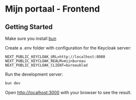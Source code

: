 # Mijn portaal - Frontend

## Getting Started

Make sure you install [bun](https://bun.sh/)

Create a .env folder with configuration for the Keycloak server:

```
NEXT_PUBLIC_KEYCLOAK_URL=http://localhost:8080
NEXT_PUBLIC_KEYCLOAK_REALM=mijnbureau
NEXT_PUBLIC_KEYCLOAK_CLIENT=bureaublad
```

Run the development server:

```bash
bun dev
```

Open [http://localhost:3000](http://localhost:3000) with your browser to see the result.